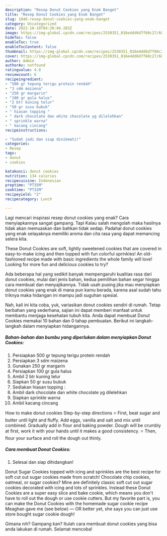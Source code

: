```yaml
---
description: "Resep Donut Cookies yang Enak Banget"
title: "Resep Donut Cookies yang Enak Banget"
slug: 1046-resep-donut-cookies-yang-enak-banget
category: Uncategorized
date: 2022-10-18T04:20:04.283Z
image: https://img-global.cpcdn.com/recipes/2530351_016e4dd6d7f60c27/680x482cq70/donut-cookies-foto-resep-utama.jpg
hideToc: false
enableToc: true
enableTocContent: false
thumbnail: https://img-global.cpcdn.com/recipes/2530351_016e4dd6d7f60c27/680x482cq70/donut-cookies-foto-resep-utama.jpg
cover: https://img-global.cpcdn.com/recipes/2530351_016e4dd6d7f60c27/680x482cq70/donut-cookies-foto-resep-utama.jpg
author: Admin
authorAv: notfound
ratingvalue: 4.8
reviewcount: 6
recipeingredient:
- "500 gr tepung terigu protein rendah"
- "3 sdm maizena"
- "250 gr margarin"
- "100 gr gula halus"
- "2 btr kuning telur"
- "50 gr susu bubuk"
- " hiasan topping "
- " dark chocolate dan white chocolate yg dilelehkan"
- " sprinkle warna"
- " kacang cincang"
recipeinstructions:

- "Sudah jadi dan siap dinikmati!"
categories:
- Resep
tags:
- donut
- cookies

katakunci: donut cookies 
nutrition: 134 calories
recipecuisine: Indonesian
preptime: "PT35M"
cooktime: "PT32M"
recipeyield: "2"
recipecategory: Lunch

---
```



Lagi mencari inspirasi resep donut cookies yang enak? Cara menyiapkannya sangat gampang. Tapi Kalau salah mengolah maka hasilnya tidak akan memuaskan dan bahkan tidak sedap. Padahal donut cookies yang enak selayaknya memiliki aroma dan cita rasa yang dapat memancing selera kita.


These Donut Cookies are soft, lightly sweetened cookies that are covered in easy-to-make icing and then topped with fun colorful sprinkles! An old-fashioned recipe made with basic ingredients the whole family will love! Looking for more fun and delicious cookies to try?

Ada beberapa hal yang sedikit banyak mempengaruhi kualitas rasa dari donut cookies, mulai dari jenis bahan, kedua pemilihan bahan segar hingga cara membuat dan menyajikannya. Tidak usah pusing jika mau menyiapkan donut cookies yang enak di mana pun kamu berada, karena asal sudah tahu triknya maka hidangan ini mampu jadi suguhan spesial.


Nah, kali ini kita coba, yuk, variasikan donut cookies sendiri di rumah. Tetap berbahan yang sederhana, sajian ini dapat memberi manfaat untuk membantu menjaga kesehatan tubuh kita. Anda dapat membuat Donut Cookies memakai 10 bahan dan 0 tahap pembuatan. Berikut ini langkah-langkah dalam menyiapkan hidangannya.

<!--inarticleads1-->

##### Bahan-bahan dan bumbu yang diperlukan dalam menyiapkan Donut Cookies:

1. Persiapkan 500 gr tepung terigu protein rendah
1. Persiapkan 3 sdm maizena
1. Gunakan 250 gr margarin
1. Persiapkan 100 gr gula halus
1. Ambil 2 btr kuning telur
1. Siapkan 50 gr susu bubuk
1. Sediakan  hiasan topping :
1. Ambil  dark chocolate dan white chocolate yg dilelehkan
1. Siapkan  sprinkle warna
1. Ambil  kacang cincang


How to make donut cookies Step-by-step directions ⭐ First, beat sugar and butter until light and fluffy. Add eggs, vanilla and salt and mix until combined. Gradually add in flour and baking powder. Dough will be crumbly at first, work it with your hands until it makes a good consistency. ⭐ Then, flour your surface and roll the dough out thinly. 

<!--inarticleads2-->

##### Cara membuat Donut Cookies:


1. Selesai dan siap dihidangkan!

Donut Sugar Cookies topped with icing and sprinkles are the best recipe for soft cut out sugar cookies made from scratch! Chocolate chip cookies, oatmeal, or sugar cookies? Mine are definitely classic soft cut out sugar cookies decorated with icing and lots of sprinkles. Instead these Donut Cookies are a super easy slice and bake cookie, which means you don&#39;t have to roll out the dough or use cookie cutters. But my favorite part is, you can make the Donut Cookies with the homemade sugar cookie recipe Meaghan gave me (see below) — OR better yet, she says you can just use store bought sugar cookie dough! 

Gimana nih? Gampang kan? Itulah cara membuat donut cookies yang bisa anda lakukan di rumah. Selamat mencoba!
